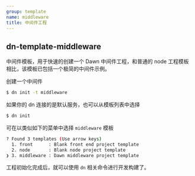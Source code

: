 ```yaml
---
group: template
name: middleware
title: 中间件工程
---
```


## dn-template-middleware

中间件模板，用于快速的创建一个 Dawn 中间件工程，和普通的 node 工程模板相比，该模板已包括一个极简的中间件示例。


创建一个中间件

```sh
$ dn init -t middleware
```

如果你的 dn 连接的是默认服务，也可以从模板列表中选择

```sh
$ dn init
```

可在以类似如下的菜单中选择 `middleware` 模板
```sh
? Found 3 templates (Use arrow keys)
  1. front      : Blank front end project template
  2. node       : Blank node project template
❯ 3. middleware : Dawn middleware project template
```

工程初始化完成后，就可以使用 `dn` 相关命令进行开发构建了。